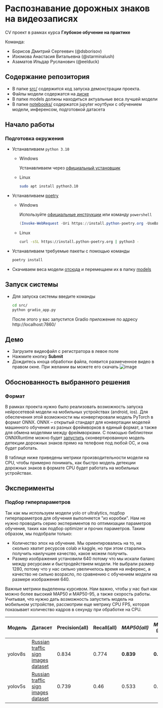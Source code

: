 # Распознавание дорожных знаков на видеозаписях

CV проект в рамках курса **Глубокое обучение на практике**

Команда:

- Борисов Дмитрий Сергеевич (@dsborisov)
- Изюмова Анастасия Витальевна (@starminalush)
- Азаматов Ильдар Русланович (@eelduck)

## Содержание репозитория

- В папке [src/](/src/) содержится код запуска демонстрации проекта.
- Файлы модели содержатся на [диске](https://disk.yandex.ru/d/wrJI_jGpbC3yVQ)
- В папке models должны находиться актуальные веса лучшей модели
- В папке [notebooks/](/notebooks/) содержатся jupyter ноутбуки с обучением модели, инференсом, подготовкой датасета

## Начало работы

### Подготовка окружения

- Устанавливаем `python 3.10`
    - Windows

      Устанавливаем через [официальный установщик](https://www.python.org/downloads/)

    - Linux

        ```bash
        sudo apt install python3.10
        ```

- Устанавливаем [poetry](https://python-poetry.org/docs/#installation)
    - Windows

      Используйте [официальные инструкции](https://python-poetry.org/docs/#windows-powershell-install-instructions)
      или команду `powershell`

        ```powershell
        (Invoke-WebRequest -Uri https://install.python-poetry.org -UseBasicParsing).Content | py -
        ```

    - Linux

        ```bash
        curl -sSL https://install.python-poetry.org | python3 -
        ```
- Устанавливаем требуемые пакеты с помощью команды
    ```bash
    poetry install
    ```

- Скачиваем веса модели [отсюда](https://disk.yandex.ru/d/wrJI_jGpbC3yVQ) и перемещаем их в папку [models](/models/)

## Запуск системы

- Для запуска системы введите команды
    ```bash
    cd src/
    python gradio_app.py
    ```
  После этого у вас запустится Gradio приложение по адресу http://localhost:7860/

## Демо

- Загрузите видеофайл с регистратора в левое поле
- Нажмите кнопку __Submit__
- Дождитесь кноца обработки файла, появится размеченное видео в правом окне. При желании вы можете его скачать
  ![image](https://github.com/DmitryChatBotov/traffic-sign-recognition/assets/41739221/682a884f-22f1-43fe-a2df-b0d22c48de49)


## Обоснованность выбранного решения

### Формат

В рамках проекта нужно было реализовать возможность запуска нейросетевой модели на мобильных устройствах (android, ios).
Для обеспечения этой возможности мы конвертировали модель PyTorch в формат ONNX.
ONNX – открытый стандарт для конвертации моделей машинного обучения из разных фреймворков в единый формат, а также для
обмена моделями между фреймворками.
С помощью библиотеки ONNXRuntime можно будет [запустить](https://onnxruntime.ai/docs/tutorials/mobile/)
сконвертированную модель детекции дорожных знаков прямо на телефоне под любой ОС, и она будет работать.

В таблице ниже приведены метрики производительности модели на CPU, чтобы примерно понимать, как быстро модель детекции
дорожных знаков в формате CPU будет работать на мобильных устройствах.



## Эксперименты

### Подбор гиперпараметров
Так как мы используем модели yolo от ultralytics, подбор гиперпараметров для обучения выполняется "из коробки". Нам не нужно проводить серию экспериментов по оптимизации параметров обучения, таких как подбор optimizer и прочих параметров.
Таким образом, мы подобрали только: 
 - Количество эпох на обучение. Мы ориентировались на то, на сколько хватит ресурсов colab и kaggle, но при этом старались получить наилучшее качество, какое можем получить.
 - Размер изображения установили 640 потому что мы искали баланс между ресурсами и быстродействием модели. Не выбрали размер 1280, потому что у нас сильно увеличилось время на инференс, а качество не сильно возрасло, по сравнению с обучением модели на размере изображения 640.

Важные метрики выделенны курсивом. Нам важно, чтобы у нас был как можно более высокий MAP50 и MAP50-95, а также скорость работы. Учитывая, что нужно дать возможность запустить модель на мобильном устройстве, рассмотрим еще метрику CPU FPS, которая показывает количество кадров в секунду при обработке на CPU.

| Модель  | Датасет                                                                                           | Precision(all) | Recall(all) | _MAP50(all)_ | _MAP50-95(all)_ | Кол-во эпох на обучение | Кол-во классов | Формат |  GPU Device | _FPS_  | _CPU FPS_ |batch_size |
|---------|---------------------------------------------------------------------------------------------------|----------------|-------------|--------------|-----------------|-------------------------|----------------|--------|---------------------|--------|-----------| --- |
| yolov8s | [Russian traffic sign images dataset](https://www.kaggle.com/datasets/watchman/rtsd-dataset/data) | 0.834          | 0.774       | **0.839**    | **0.621**       | 15                      | 117            | ONNX   | Nvidia GeForce 3050 | **36** | **15**    | 1          |
| yolov5s | [Russian traffic sign images dataset](https://www.kaggle.com/datasets/watchman/rtsd-dataset/data) | 0.739          | 0.46        | 0.533        | 0.385           | 15                      | 117            | ONNX   | Nvidia GeForce 3050 | 26     | 13        | 1          |

